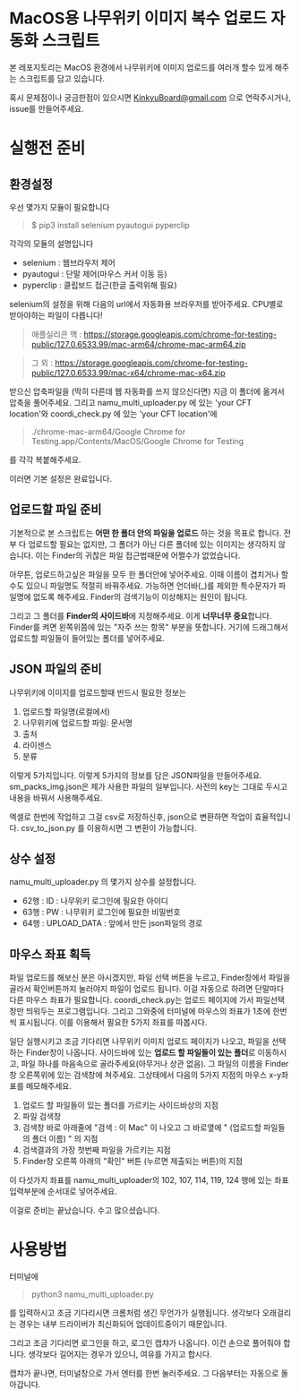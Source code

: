 # MacOS용 나무위키 이미지 복수 업로드 자동화 스크립트
본 레포지토리는 MacOS 환경에서 나무위키에 이미지 업로드를 여러개 할수 있게 해주는 스크립트를 담고 있습니다.

혹시 문제점이나 궁금한점이 있으시면 KinkyuBoard@gmail.com 으로 연락주시거나, issue를 만들어주세요.

# 실행전 준비

## 환경설정

우선 몇가지 모듈이 필요합니다
> $ pip3 install selenium pyautogui pyperclip

각각의 모듈의 설명입니다
- selenium : 웹브라우저 제어
- pyautogui : 단말 제어(마우스 커서 이동 등)
- pyperclip : 클립보드 접근(한글 출력위해 필요)

selenium의 설정을 위해 다음의 url에서 자동화용 브라우저를 받아주세요.
CPU별로 받아야하는 파일이 다릅니다!

> 애플실리콘 맥 : https://storage.googleapis.com/chrome-for-testing-public/127.0.6533.99/mac-arm64/chrome-mac-arm64.zip

> 그 외 : https://storage.googleapis.com/chrome-for-testing-public/127.0.6533.99/mac-x64/chrome-mac-x64.zip

받으신 압축파일을 (딱히 다른데 웹 자동화를 쓰지 않으신다면) 지금 이 폴더에 옮겨서 압축을 풀어주세요.
그리고 namu_multi_uploader.py 에 있는 'your CFT location'와
coordi_check.py 에 있는 'your CFT location'에

> ./chrome-mac-arm64/Google Chrome for Testing.app/Contents/MacOS/Google Chrome for Testing

를 각각 복붙해주세요.

이러면 기본 설정은 완료입니다.

## 업로드할 파일 준비
기본적으로 본 스크립트는 **어떤 한 폴더 안의 파일을 업로드** 하는 것을 목표로 합니다.
전부 다 업로드할 필요는 없지만, 그 폴더가 아닌 다른 폴더에 있는 이미지는 생각하지 않습니다. 
이는 Finder의 귀찮은 파일 접근법때문에 어쩔수가 없었습니다.

아무튼, 업로드하고싶은 파일을 모두 한 폴더안에 넣어주세요.
이때 이름이 겹치거나 할수도 있으니 파일명도 적절히 바꿔주세요.
가능하면 언더바(_)를 제외한 특수문자가 파일명에 없도록 해주세요. Finder의 검색기능이 이상해지는 원인이 됩니다.

그리고 그 폴더를 **Finder의 사이드바**에 지정해주세요. 
이게 **너무너무 중요**합니다. Finder를 켜면 왼쪽위쯤에 있는 "자주 쓰는 항목" 부분을 뜻합니다. 거기에 드래그해서 업로드할 파일들이 들어있는 폴더를 넣어주세요.

## JSON 파일의 준비
나무위키에 이미지를 업로드할때 반드시 필요한 정보는
1. 업로드할 파일명(로컬에서)
2. 나무위키에 업로드할 파일: 문서명
3. 출처
4. 라이센스
5. 분류

이렇게 5가지입니다. 
이렇게 5가지의 정보를 담은 JSON파일을 만들어주세요.
sm_packs_img.json은 제가 사용한 파일의 일부입니다.
사전의 key는 그대로 두시고 내용을 바꿔서 사용해주세요.

엑셀로 한번에 작업하고 그걸 csv로 저장하신후, 
json으로 변환하면 작업이 효율적입니다.
csv_to_json.py 를 이용하시면 그 변환이 가능합니다.

## 상수 설정
namu_multi_uploader.py 의 몇가지 상수를 설정합니다.

- 62행 : ID : 나무위키 로그인에 필요한 아이디
- 63행 : PW : 나무위키 로그인에 필요한 비밀번호
- 64행 : UPLOAD_DATA : 앞에서 만든 json파일의 경로

## 마우스 좌표 획득
파일 업로드를 해보신 분은 아시겠지만, 파일 선택 버튼을 누르고, Finder창에서 파일을 골라서 확인버튼까지 눌러야지 파일이 업로드 됩니다.
이걸 자동으로 하려면 단말마다 다른 마우스 좌표가 필요합니다. 
coordi_check.py는 업로드 페이지에 가서 파일선택창만 띄워두는 프로그램입니다.
그리고 그와중에 터미널에 마우스의 좌표가 1초에 한번씩 표시됩니다.
이를 이용해서 필요한 5가지 좌표를 따봅시다.

일단 실행시키고 조금 기다리면 나무위키 이미지 업로드 페이지가 나오고, 
파일을 선택하는 Finder창이 나옵니다.
사이드바에 있는 **업로드 할 파일들이 있는 폴더**로 이동하시고, 파일 하나를 마음속으로 골라주세요(아무거나 상관 없음).
그 파일의 이름을 Finder창 오른쪽위에 있는 검색창에 쳐주세요.
그상태에서 다음의 5가지 지점의 마우스 x-y좌표를 메모해주세요.

1. 업로드 할 파일들이 있는 폴더를 가르키는 사이드바상의 지점
2. 파일 검색창
3. 검색창 바로 아래줄에 "검색 : 이 Mac" 이 나오고 그 바로옆에 " (업로드할 파일들의 폴더 이름) " 의 지점
4. 검색결과의 가장 첫번째 파일을 가르키는 지점
5. Finder창 오른쪽 아래의 "확인" 버튼 (누르면 제출되는 버튼)의 지점

이 다섯가지 좌표를 namu_multi_uploader의 102, 107, 114, 119, 124 행에 있는 좌표 입력부분에 순서대로 넣어주세요. 

이걸로 준비는 끝났습니다. 수고 많으셨습니다.

# 사용방법

터미널에 
> python3 namu_multi_uploader.py 

를 입력하시고 조금 기다리시면 크롬처럼 생긴 무언가가 실행됩니다.
생각보다 오래걸리는 경우는 내부 드라이버가 최신화되어 업데이트중이기 때문입니다. 

그리고 조금 기다리면 로그인을 하고, 로그인 캡챠가 나옵니다.
이건 손으로 풀어줘야 합니다. 생각보다 길어지는 경우가 있으니, 여유를 가지고 합시다.

캡챠가 끝나면, 터미널창으로 가서 엔터를 한번 눌러주세요.
그 다음부터는 자동으로 돌아갑니다.